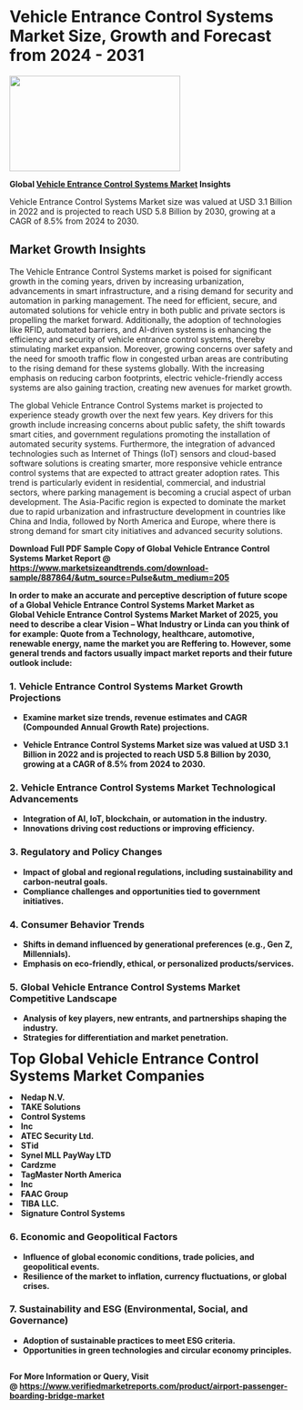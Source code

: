 <H1>Vehicle Entrance Control Systems Market Size, Growth and Forecast from 2024 - 2031</H1><img class="aligncenter size-medium wp-image-584254" src="https://thirdeyenews.in/wp-content/uploads/2024/09/Global-Market-Research-300x168.jpeg" alt="" width="300" height="168" /><p><strong>Global&nbsp;<a href="https://www.marketsizeandtrends.com/download-sample/887864/&amp;utm_source=Pulse&amp;utm_medium=205">Vehicle Entrance Control Systems Market</a> Insights</strong></p><p>Vehicle Entrance Control Systems Market size was valued at USD 3.1 Billion in 2022 and is projected to reach USD 5.8 Billion by 2030, growing at a CAGR of 8.5% from 2024 to 2030.</p><p><h2>Market Growth Insights</h2> <p>The Vehicle Entrance Control Systems market is poised for significant growth in the coming years, driven by increasing urbanization, advancements in smart infrastructure, and a rising demand for security and automation in parking management. The need for efficient, secure, and automated solutions for vehicle entry in both public and private sectors is propelling the market forward. Additionally, the adoption of technologies like RFID, automated barriers, and AI-driven systems is enhancing the efficiency and security of vehicle entrance control systems, thereby stimulating market expansion. Moreover, growing concerns over safety and the need for smooth traffic flow in congested urban areas are contributing to the rising demand for these systems globally. With the increasing emphasis on reducing carbon footprints, electric vehicle-friendly access systems are also gaining traction, creating new avenues for market growth.</p> <p><strong></strong></p> <p>The global Vehicle Entrance Control Systems market is projected to experience steady growth over the next few years. Key drivers for this growth include increasing concerns about public safety, the shift towards smart cities, and government regulations promoting the installation of automated security systems. Furthermore, the integration of advanced technologies such as Internet of Things (IoT) sensors and cloud-based software solutions is creating smarter, more responsive vehicle entrance control systems that are expected to attract greater adoption rates. This trend is particularly evident in residential, commercial, and industrial sectors, where parking management is becoming a crucial aspect of urban development. The Asia-Pacific region is expected to dominate the market due to rapid urbanization and infrastructure development in countries like China and India, followed by North America and Europe, where there is strong demand for smart city initiatives and advanced security solutions.</p> <p><strong></p><p><span class=""><strong>Download Full PDF Sample Copy of Global Vehicle Entrance Control Systems Market Report</strong> @ <a href="https://www.marketsizeandtrends.com/download-sample/887864/&amp;utm_source=Pulse&amp;utm_medium=205" target="_blank">https://www.marketsizeandtrends.com/download-sample/887864/&amp;utm_source=Pulse&amp;utm_medium=205</a></span></p><p>In order to make an accurate and perceptive description of future scope of a Global&nbsp;Vehicle Entrance Control Systems Market Market as Global&nbsp;Vehicle Entrance Control Systems Market Market of 2025, you need to describe a clear Vision &ndash; What Industry or Linda can you think of for example: Quote from a Technology, healthcare, automotive, renewable energy, name the market you are Reffering to. However, some general trends and factors usually impact market reports and their future outlook include:</p><h3>1.&nbsp;<strong>Vehicle Entrance Control Systems Market Growth Projections</strong></h3><ul><li>Examine market size trends, revenue estimates and CAGR (Compounded Annual Growth Rate) projections.</li><li><p>Vehicle Entrance Control Systems Market size was valued at USD 3.1 Billion in 2022 and is projected to reach USD 5.8 Billion by 2030, growing at a CAGR of 8.5% from 2024 to 2030.</p></li></ul><h3>2.&nbsp;<strong>Vehicle Entrance Control Systems Market Technological Advancements</strong></h3><ul><li>Integration of AI, IoT, blockchain, or automation in the industry.</li><li>Innovations driving cost reductions or improving efficiency.</li></ul><h3>3.&nbsp;<strong>Regulatory and Policy Changes</strong></h3><ul><li>Impact of global and regional regulations, including sustainability and carbon-neutral goals.</li><li>Compliance challenges and opportunities tied to government initiatives.</li></ul><h3>4.&nbsp;<strong>Consumer Behavior Trends</strong></h3><ul><li>Shifts in demand influenced by generational preferences (e.g., Gen Z, Millennials).</li><li>Emphasis on eco-friendly, ethical, or personalized products/services.</li></ul><h3>5.&nbsp;<strong>Global Vehicle Entrance Control Systems Market Competitive Landscape</strong></h3><ul><li>Analysis of key players, new entrants, and partnerships shaping the industry.</li><li>Strategies for differentiation and market penetration.</li></ul><p data-pm-slice="1 1 []"><span style="color: inherit; font-family: inherit; font-size: 25px;">Top Global Vehicle Entrance Control Systems Market Companies</span></p><div class="" data-test-id=""><p><li>Nedap N.V.</li><li> TAKE Solutions</li><li> Control Systems</li><li> Inc</li><li> ATEC Security Ltd.</li><li> STid</li><li> Synel MLL PayWay LTD</li><li> Cardzme</li><li> TagMaster North America</li><li> Inc</li><li> FAAC Group</li><li> TIBA LLC.</li><li> Signature Control Systems</li></p></div><h3>6.&nbsp;<strong>Economic and Geopolitical Factors</strong></h3><ul><li>Influence of global economic conditions, trade policies, and geopolitical events.</li><li>Resilience of the market to inflation, currency fluctuations, or global crises.</li></ul><h3>7.&nbsp;<strong>Sustainability and ESG (Environmental, Social, and Governance)</strong></h3><ul><li>Adoption of sustainable practices to meet ESG criteria.</li><li>Opportunities in green technologies and circular economy principles.</li></ul><h2><strong style="font-size: 14px;">For More Information or Query, Visit @&nbsp;</strong><a style="background-color: #ffffff; font-size: 14px;" href="https://www.marketsizeandtrends.com/report/vehicle-entrance-control-systems-market-/" target="_blank">https://www.verifiedmarketreports.com/product/airport-passenger-boarding-bridge-market</a></h2>
